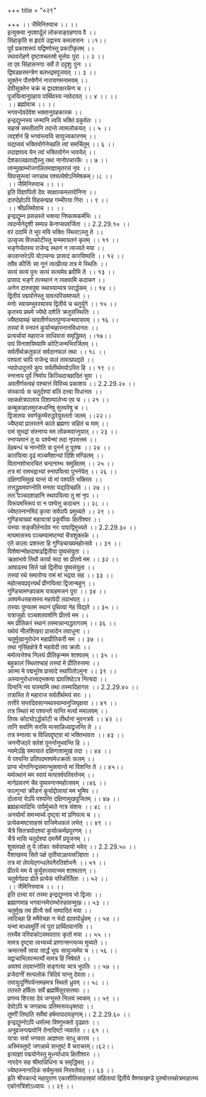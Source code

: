 +++
title = "०२९"

+++
।। जैमिनिरुवाच ।। ।।  
इत्युक्त्वा नृपशार्दूलं लोकसङ्ग्रहणाय वै ।।  
सिंहाकृति स हृदये उद्वास्य कमलासनः ।।१।।  
पूर्वं प्रकाशरूपं यद्विष्णोस्तु प्रकटीकृतम् ।।  
रथावरोहणे दृष्टाश्चतस्रो मूर्त्तयः पुरा ।। २ ।।  
ता एव सिंहासनगाः सर्वे ते ददृशुः पुनः ।।  
द्विषडक्षरमन्त्रेण बलभद्रमपूजयत् ।। ३ ।।  
सूक्तेन पौरुषेणैनं नारायणमनामयम् ।।  
देवीसूक्तेन चक्रं च द्वादशाक्षरकेण च ।।  
पूजयित्वानुग्रहाय पार्थिवस्य न्यवेदयत् ।। ४ ।। ।।  
।। ब्रह्मोवाच ।। ।।  
भगवन्देवदेवेश भक्तानुग्रहकारक ।।  
इन्द्रद्युम्नस्य जन्मानि त्वयि भक्तिं प्रकुर्वतः ।।  
सहस्रं समतीतानि तदन्ते त्वामलोकयत् ।। ५ ।।  
त्वद्दर्शनं हि भगवंस्त्वयि सायुज्यकारणम् ।।  
यद्यप्ययं भक्तियोगेनेच्छति त्वां समर्चितुम् ।। ६ ।।  
तदाज्ञापय येन त्वां भक्तियोगेन भावयेत् ।।  
देशकालव्रताद्यैस्तु तथा नानोपचारकैः ।। ७ ।।  
त्वन्मुखाम्भोजगलितमाज्ञामृतरसं नृपः ।।  
पिपासुस्त्वां जगन्नाथ पश्यत्येषोऽनिमेषकम्।।८ ।।  
।। जैमिनिरुवाच ।। ।।  
इति विज्ञापितो देवः साक्षात्कमलयोनिना ।।  
दारुदेहोऽपि विहसन्प्राह गम्भीरया गिरा ।। ९ ।।  
।। श्रीप्रतिमोवाच ।। ।।  
इन्द्रद्युम्न प्रसन्नस्ते भक्त्या निष्कामकर्मभिः ।।  
त्वदन्येनेदृशी सम्पन्न केनाप्यपवर्जिता ।। 2.2.29.१० ।।  
वरं ददामि ते भूप मयि भक्तिः स्थिराऽस्तु ते ।।  
उत्सृज्य वित्तकोटीस्तु यन्ममायतनं कृतम् ।। ११ ।।  
भङ्गेप्येतस्य राजेन्द्र स्थानं न त्यज्यते मया ।।  
कालान्तरेऽपि योऽप्यन्यः प्रासादं कारयिष्यति ।। १२ ।।  
तवैव कीर्त्तिः सा नूनं त्वत्प्रीत्या तत्र मे स्थितिः ।।  
सत्यं सत्यं पुनः सत्यं सत्यमेव ब्रवीमि ते ।। १३ ।।  
प्रासाद भङ्गे तत्स्थानं न त्यक्ष्यामि कदाचन ।।  
अनेन दारुवपुषा स्थास्याम्यत्र परार्द्धकम् ।। १४ ।।  
द्वितीयं पद्मयोनेस्तु यावत्परिसमाप्यते ।।  
मनोः स्वायम्भुवस्यास्य द्वितीये च चतुर्युगे ।। १५ ।।  
कृतस्य प्रथमे ज्येष्ठे दशेति क्रतुसंस्थितिः ।।  
ज्यैष्ठ्यामहं चावतीर्णस्तत्पुण्यजन्मवासरम् ।। १६ ।।  
तस्यां मे स्नपनं कुर्यान्महास्नानविधानतः ।।  
प्रत्यर्चायां महाराज साधिवासं समृद्धिमत् ।।१७।।  
पापं विनाशयिष्यामि कोटिजन्मभिरर्जितम् ।।  
सर्वतीर्थक्रतुफलं सर्वदानफलं तथा ।। १८ ।।  
पश्यतां चापि राजेन्द्र फलं तावत्प्रपद्यते ।।  
न्यग्रोधादुत्तरे कूपः सर्वतीर्थमयोऽस्ति हि ।। १९ ।।  
स्नानाय पूर्वं निर्माय किञ्चिदाच्छादितं भुवा ।।  
अवतीर्णस्त्वहं पश्चात्तं विविच्य प्रकाशय ।। 2.2.29.२० ।।  
संस्कार्यः स चतुर्दश्यां बलिं दत्त्वा विधानतः ।।  
रक्षकक्षेत्रपालाय दिशाम्पालेभ्य एव च ।। २१ ।।  
कम्बुकाहालमुरजध्वनिषु सुस्वरेषु च ।।  
द्विजातयः स्वर्णकुम्भैरुद्धरेयुस्ततो जलम् ।।२२।।  
ज्यैष्ठ्यां प्रातस्तने काले ब्रह्मणा सहितं च माम् ।।  
रामं सुभद्रां संस्नाप्य मम लोकमवाप्नुयात् ।। २३ ।।  
स्नाप्यमानं तु यः पश्येन्मां तदा नृपसत्तम ।।  
देहबन्धं च नाप्नोति स पुनर्न तु पूरुषः ।। २४ ।।  
कारयित्वा दृढं मञ्चमैशान्यां दिशि मण्डितम् ।।  
वितानशोभारचितं चन्दनाम्भः समुक्षितम् ।। २५ ।।  
तत्र मां रामभद्राभ्यां स्नापयित्वा पुनर्नयेत् ।। २६ ।।  
दक्षिणाभिमुखं यान्तं यो मां पश्यति भक्तितः ।।  
तत्तद्ध्रुवमवाप्नोति मनसा यद्यदिच्छति ।। २७ ।।  
ततः पञ्चदशाहानि स्थापयित्वा तु मां नृप ।।  
विरूपमभिरूपं वा न पश्येत्तु कदाचन ।। २८ ।।  
ज्येष्ठस्नानमिदं कृत्वा सर्वपापैः प्रमुच्यते ।। २९ ।।  
गुण्डिचाख्यां महायात्रां प्रकुर्वीयाः क्षितीश्वर ।।  
यस्याः सङ्कीर्तनादेव नरः पापाद्विमुच्यते ।। 2.2.29.३० ।।  
माघमासस्य पञ्चम्यामष्टम्यां चैत्रशुक्लके ।।  
एते कालाः प्रशस्ता हि गुण्डिचाख्यमहोत्सवे ।। ३१ ।।  
विशेषान्मोक्षदाषाढद्वितीया पुष्यसंयुता ।।  
ऋक्षाभावे तिथौ कार्या सदा सा प्रीतये मम ।। ३२ ।।  
आषाढस्य सिते पक्षे द्वितीया पुष्यसंयुता ।।  
तस्यां रथे समारोप्य रामं मां भद्रया सह ।। ३३ ।।  
महोत्सवप्रवृत्त्यर्थं प्रीणयित्वा द्विजान्बहून् ।।  
गुण्डिचामण्डपन्नाम यत्राहमजनं पुरा ।। ३४ ।।  
अश्वमेधसहस्रस्य महावेदी तदाभवत् ।।  
तस्याः पुण्यतमं स्थानं पृथिव्यां नेह विद्यते ।। ३५ ।।  
यत्राजुहोः पञ्चशतवर्षाणि प्रीतये मम ।।  
मम प्रीतिकरं स्थानं तस्मान्नान्यद्धरागतम् ।। ३६ ।।  
यथेयं नीलशिखरा प्रासादेन तवाधुना ।।  
चतुर्मुखानुरोधेन महाप्रीतिकरी मम ।। ३७ ।।  
तथा नृसिंहक्षेत्रे वै महावेदी तव क्रतोः ।।  
ममोत्पत्तेश्च निलयं प्रीतिकृन्मम शाश्वतम् ।। ३५ ।।  
बहुकालं स्थितश्चाहं तस्यां मे प्रीतिरुत्तमा ।।  
आत्मा मे पद्मभूरेष प्रासादे स्थापितोऽमुना ।। ३९ ।।  
अस्यानुरोधात्त्वद्भक्त्या ह्यवतिष्ठेऽत्र नित्यदा ।।  
दिनानि नव यास्यामि तथा तस्मादिहागतः ।। 2.2.29.४० ।।  
तत्रास्ति ते महाराज सर्वतीर्थमयं सरः ।।  
तत्तीरे सप्तदिवसान्स्थास्याम्यनुजिघृक्षया ।। ४१ ।।  
तत्र स्थितं मां पश्यन्तो यान्ति मर्त्या ममालयम् ।।  
तिस्रः कोट्योऽर्द्धकोटी च तीर्थानां भुवनत्रये ।। ४२ ।।  
तानि सर्वाणि सरसि मत्सान्निध्याद्व्रजन्ति ते ।।  
तत्र स्नात्वा च विधिवद्दृष्ट्वा मां भक्तिभावतः ।। ४३ ।।  
जननीजठरे क्लेशं पुनर्नानुभवन्ति हि ।।  
नवमेऽह्नि समायातं दक्षिणाशामुखं तदा ।। ४४ ।।  
ये पश्यन्ति प्रतिपदमश्वमेधक्रतोः फलम् ।।  
प्राप्य भोगानिन्द्रसमान्भुक्त्वान्ते मां विशन्ति ते ।। ४५।।  
ममोत्थानं मम स्वापं मत्पार्श्वपरिवर्त्तनम् ।।  
मार्गप्रावरणं चैव पुष्यस्नानमहोत्सवम् ।।४६ ।।  
फाल्गुन्यां क्रीडनं कुर्याद्दोलायां मम भूमिप ।।  
दोलायां येऽपि पश्यन्ति दक्षिणामुखपूजितम् ।। ४७ ।।  
ब्रह्महत्यादिभिः पापैर्मुच्यते नात्र संशयः ।। ४८ ।।  
अनयोर्मां समभ्यर्च्य दृष्ट्वा मां प्रणिपत्य च ।।  
प्रत्येकमष्टसाहस्रं वाजिमेधफलं लभेत् ।। ४९ ।।  
चैत्रे सितत्रयोदश्यां कुर्यात्कर्मप्रपूरणम् ।।  
चैत्रे मासि चतुर्दश्यां दमनैर्मे प्रपूजनम् ।।  
शुक्लपक्षे तु ये लोकाः सर्वपापक्षयो भवेत् ।। 2.2.29.५० ।।  
वैशाखस्य सिते पक्षे तृतीयाऽक्षयसञ्ज्ञिता ।।  
तत्र मां लेपयेद्गन्धलेपनैरतिशोभनैः ।। ५१ ।।  
प्रीतये मम ये कुर्युरुत्सवान्मम शाश्वतान् ।।  
चतुर्वर्गप्रदा ह्येते प्रत्येकं परिकीर्तिताः ।। ५२ ।।  
।। जैमिनिरुवाच ।। ।।  
इति दत्त्वा वरं तस्मा इन्द्रद्युम्नाय भो द्विजाः ।।  
ब्रह्माणमाह भगवान्स्मेराम्भोरुहसन्मुखः।। ५३ ।।  
चतुर्मुख तव प्रीत्यै सर्वं सम्पादितं मया ।।  
त्वदिच्छा हि ममैवेच्छा न भेदो ह्यावयोर्ध्रुवम् ।। ५४ ।।  
यन्मां माधवमूर्तिं त्वं पुरा प्रार्थितवानसि ।।  
तस्यैव परिपाकोऽयमवतारः कृतो मया ।। ५५ ।।  
मामत्र दृष्ट्वा त्वभ्यर्च्य प्राणान्सन्त्यज्य मुच्यते ।।  
क्रमात्सर्वे त्वया सार्द्धं भूयः सायुज्यमेव च ।। ५६ ।।  
यद्वाचाभिलपन्मर्त्यो मामत्र हि निषेवते ।।  
अवश्यं तदवाप्नोति सङ्गत्या चात्र भूपतिः ।। ५७ ।।  
व्रजेदानीं सत्यलोकं त्रिदिवं यान्तु देवताः।।  
तवायुःपूर्णिपर्यन्तमहमत्र स्थितो ध्रुवम् ।। ५८ ।।  
ततस्ते हर्षिताः सर्वे ब्रह्मर्षिसुरसत्तमाः ।।  
प्रणम्य शिरसा देवं जग्मुस्ते निलयं स्वकम् ।। ५९ ।।  
देवोऽपि च जगन्नाथः प्रतिमारूपधृक्तदा ।।  
तूष्णीं तिष्ठति सर्वेषां हर्षमापादयन्नृणाम्।। 2.2.29.६० ।।  
इन्द्रद्युम्नोऽपि धर्मात्मा विष्णुभक्तो दृढव्रतः ।।  
अनुव्रजन्पद्मयोनिं तेनादिष्टो न्यवर्तत ।। ६१ ।।  
यात्राः सर्वा भगवता आज्ञप्ताः साधु कारय ।।  
अस्मिंस्तुष्टे जगन्नाथे सन्तुष्टं वै चराचरम्।।६२।।  
इत्याज्ञां पद्मयोनेस्तु मूर्ध्न्याधाय क्षितीश्वरः ।।  
नारदेन सह श्रीमान्निधिना च समृद्धिमत् ।।  
ज्येष्ठस्नानादिकं सर्वमुत्सवं निरवर्तयत् ।। ६३ ।।  
इति श्रीस्कान्दे महापुराण एकाशीतिसाहस्र्यां संहितायां द्वितीये वैष्णवखण्डे पुरुषोत्तमक्षेत्रमाहात्म्य एकोनत्रिंशोऽध्यायः ।। २९ ।।